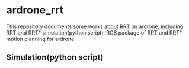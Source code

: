  ardrone_rrt
 ==
 This repository documents some works about RRT on ardrone, including RRT and RRT* simulation(python script), ROS package of RRT and RRT* motion planning for ardrone.
 <br>
 
 Simulation(python script)
 ----
 
